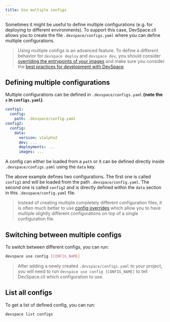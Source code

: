 ```yaml
---
title: Use multiple configs
---
```


Sometimes it might be useful to define multiple configurations (e.g. for deploying to different environments). To support this case, DevSpace.cli allows you to create the file `.devspace/configs.yaml` where you can define multiple configurations.

> Using multiple configs is an advanced feature. To define a different behavior for `devspace deploy` and `devspace dev`, you should consider [overriding the entrypoints of your images](../development/entrypoint-overrides) and make sure you consider the [best practices for development with DevSpace](../development/best-practices).

## Defining multiple configurations
Multiple configurations can be defined in `.devspace/configs.yaml` **(note the `s` in `configs.yaml`)**.
```yaml
config1:
  config:
    path: .devspace/config.yaml
config2:
  config:
    data:
      version: v1alpha2
      dev: ...
      deployments: ...
      images: ...
```
A config can either be loaded from a `path` or it can be defined directly inside `.devspace/configs.yaml` using the `data` key.

The above example defines two configurations. The first one is called `config1` and will be loaded from the path `.devspace/config.yaml`. The second one is called `config2` and is directly defined within the `data` section in this `.devspace/config.yaml` file.

> Instead of creating multiple completely different configuration files, it is often much better to use [config overrides](./overrides) which allow you to have multiple slightly different configurations on top of a single configuration file.

## Switching between multiple configs
To switch between different configs, you can run:
```bash
devspace use config [CONFIG_NAME]
```

> After adding a newly created `.devspace/configs.yaml` to your project, you will need to run `devspace use config [CONFIG_NAME]` to tell DevSpace.cli which configuration to use.

## List all configs
To get a list of defined config, you can run:
```bash
devspace list configs
```
